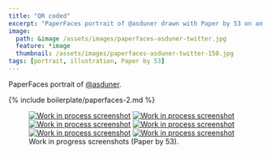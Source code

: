 ```yaml
---
title: "QR coded"
excerpt: "PaperFaces portrait of @asduner drawn with Paper by 53 on an iPad."
image: 
  path: &image /assets/images/paperfaces-asduner-twitter.jpg 
  feature: *image
  thumbnail: /assets/images/paperfaces-asduner-twitter-150.jpg
tags: [portrait, illustration, Paper by 53]
---
```


PaperFaces portrait of <a href="https://twitter.com/asduner">@asduner</a>.

{% include boilerplate/paperfaces-2.md %}

<figure class="half">
	<a href="/assets/images/paperfaces-asduner-process-1-lg.jpg"><img src="/assets/images/paperfaces-asduner-process-1-600.jpg" alt="Work in process screenshot"></a>
	<a href="/assets/images/paperfaces-asduner-process-2-lg.jpg"><img src="/assets/images/paperfaces-asduner-process-2-600.jpg" alt="Work in process screenshot"></a>
	<a href="/assets/images/paperfaces-asduner-process-3-lg.jpg"><img src="/assets/images/paperfaces-asduner-process-3-600.jpg" alt="Work in process screenshot"></a>
	<a href="/assets/images/paperfaces-asduner-process-4-lg.jpg"><img src="/assets/images/paperfaces-asduner-process-4-600.jpg" alt="Work in process screenshot"></a>
	<a href="/assets/images/paperfaces-asduner-process-5-lg.jpg"><img src="/assets/images/paperfaces-asduner-process-5-600.jpg" alt="Work in process screenshot"></a>
	<a href="/assets/images/paperfaces-asduner-process-6-lg.jpg"><img src="/assets/images/paperfaces-asduner-process-6-600.jpg" alt="Work in process screenshot"></a>
	<figcaption>Work in progress screenshots (Paper by 53).</figcaption>
</figure>
